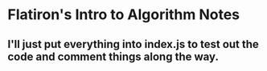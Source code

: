 # Flatiron's Intro to Algorithm Notes

## I'll just put everything into index.js to test out the code and comment things along the way. 